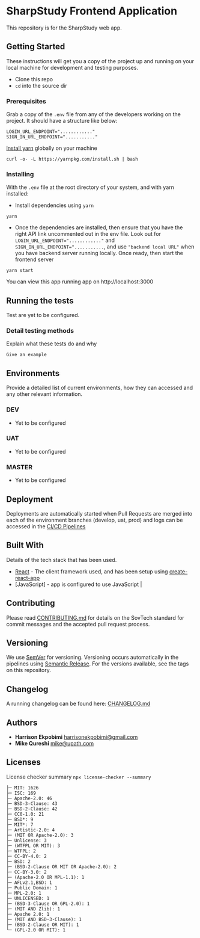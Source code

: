 # SharpStudy Frontend Application

This repository is for the SharpStudy web app.

## Getting Started

These instructions will get you a copy of the project up and running on your local machine for development and testing purposes.

* Clone this repo
* `cd` into the source dir

### Prerequisites

Grab a copy of the `.env` file from any of the developers working on the project. It should have a structure like below:
```
LOGIN_URL_ENDPOINT="............"
SIGN_IN_URL_ENDPOINT="..........."
```

[Install yarn](https://classic.yarnpkg.com/en/docs/install) globally on your machine
```
curl -o- -L https://yarnpkg.com/install.sh | bash
```

### Installing

With the `.env` file at the root directory of your system, and with yarn installed:

- Install dependencies using `yarn`
```
yarn
```

- Once the dependencies are installed, then ensure that you have the right API link uncommented out in the env file. Look out for `LOGIN_URL_ENDPOINT="............"` and `SIGN_IN_URL_ENDPOINT="...........`, and use `"backend local URL"` when you have backend server running locally. Once ready, then start the frontend server

```
yarn start
```

You can view this app running app on http://localhost:3000

## Running the tests

Test are yet to be configured.

### Detail testing methods

Explain what these tests do and why

```
Give an example
```

## Environments

Provide a detailed list of current environments, how they can accessed and any other relevant information.

### DEV
- Yet to be configured

### UAT
-  Yet to be configured

### MASTER
-  Yet to be configured

## Deployment

Deployments are automatically started when Pull Requests are merged into each of the environment branches (develop, uat, prod) and logs can be accessed in the [CI/CD Pipelines](https://bitbucket.org/sovtech/new-leaders-portal-ts/addon/pipelines/home)

## Built With

Details of the tech stack that has been used.

- [React](https://reactjs.org/) - The client framework used, and has been setup using [create-react-app](https://github.com/facebook/create-react-app)
- [JavaScript] - app is configured to use JavaScript                                                                                                 |

## Contributing

Please read [CONTRIBUTING.md](CONTRIBUTING.md) for details on the SovTech standard for commit messages and the accepted pull request process.

## Versioning

We use [SemVer](http://semver.org/) for versioning. Versioning occurs automatically in the pipelines using [Semantic Release](https://github.com/semantic-release/semantic-release). For the versions available, see the tags on this repository.

## Changelog

A running changelog can be found here: [CHANGELOG.md](CHANGELOG.md)

## Authors

- **Harrison Ekpobimi** <harrisonekpobimi@gmail.com>
- **Mike Qureshi** <mike@upath.com>

## Licenses

License checker summary `npx license-checker --summary`
```
├─ MIT: 1626
├─ ISC: 169
├─ Apache-2.0: 46
├─ BSD-3-Clause: 43
├─ BSD-2-Clause: 42
├─ CC0-1.0: 21
├─ BSD*: 9
├─ MIT*: 7
├─ Artistic-2.0: 4
├─ (MIT OR Apache-2.0): 3
├─ Unlicense: 3
├─ (WTFPL OR MIT): 3
├─ WTFPL: 2
├─ CC-BY-4.0: 2
├─ BSD: 2
├─ (BSD-2-Clause OR MIT OR Apache-2.0): 2
├─ CC-BY-3.0: 2
├─ (Apache-2.0 OR MPL-1.1): 1
├─ AFLv2.1,BSD: 1
├─ Public Domain: 1
├─ MPL-2.0: 1
├─ UNLICENSED: 1
├─ (BSD-3-Clause OR GPL-2.0): 1
├─ (MIT AND Zlib): 1
├─ Apache 2.0: 1
├─ (MIT AND BSD-3-Clause): 1
├─ (BSD-2-Clause OR MIT): 1
└─ (GPL-2.0 OR MIT): 1
```


